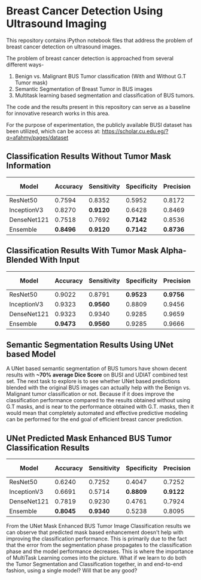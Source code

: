 # Breast Cancer Detection Using Ultrasound Imaging
This repository contains iPython notebook files that address the problem of breast cancer detection on ultrasound images. 

The problem of breast cancer detection is approached from several different ways- 

1. Benign vs. Malignant BUS Tumor classification (With and Without G.T Tumor mask)
2. Semantic Segmentation of Breast Tumor in BUS images
3. Multitask learning based segmentation and classification of BUS tumors. 

The code and the results present in this repository can serve as a baseline for innovative research works in this area.

For the purpose of experimentation, the publicly available BUSI dataset has been utilized, which can be access at: https://scholar.cu.edu.eg/?q=afahmy/pages/dataset

## Classification Results Without Tumor Mask Information

|Model      |Accuracy  |Sensitivity|Specificity|Precision |Recall    |F1 Score  |AUC       |
|-----------|----------|-----------|-----------|----------|----------|----------|----------|
|ResNet50   |0.7594    |0.8352     |0.5952     |0.8172    |0.8352    |0.826     |0.85      |
|InceptionV3|0.8270    |**0.9120** |0.6428     |0.8469    |**0.9120**|0.8783    |0.8492    |
|DenseNet121|0.7518    |0.7692     |**0.7142** |0.8536    |0.7692    |0.8092    |0.8330    |
|Ensemble   |**0.8496**|**0.9120** |**0.7142** |**0.8736**|**0.9120**|**0.8924**|**0.8785**|


## Classification Results With Tumor Mask Alpha-Blended With Input

|Model      |Accuracy  |Sensitivity|Specificity|Precision |Recall    |F1 Score  |AUC       |
|-----------|----------|-----------|-----------|----------|----------|----------|----------|
|ResNet50   |0.9022    |0.8791     |**0.9523** |**0.9756**|0.8791    |0.9248    |**0.9850**|
|InceptionV3|0.9323    |**0.9560** |0.8809     |0.9456    |**0.9560**|0.9508    |0.9612    |
|DenseNet121|0.9323    |0.9340     |0.9285     |0.9659    |0.9340    |0.9497    |0.9774    |
|Ensemble   |**0.9473**|**0.9560** |0.9285     |0.9666    |**0.9560**|**0.9613**|0.9837    |

## Semantic Segmentation Results Using UNet based Model

A UNet based semantic segmentation of BUS tumors have shown decent results with **~70% average Dice Score** on BUSI and UDIAT combined test set. The next task to explore is to see whether UNet based predictions blended with the original BUS images can actually help with the Benign vs. Malignant tumor classification or not. Because if it does improve the classification performance compared to the results obtained without using G.T masks, and is near to the performance obtained with G.T. masks, then it would mean that completely automated and effective predictive modeling can be performed for the end goal of efficient breast cancer prediction.

## UNet Predicted Mask Enhanced BUS Tumor Classification Results

|Model      |Accuracy  |Sensitivity|Specificity|Precision |Recall    |F1 Score  |AUC       |
|-----------|----------|-----------|-----------|----------|----------|----------|----------|
|ResNet50   |0.6240    |0.7252     |0.4047     |0.7252    |0.7252    |0.7252    |0.6182    |
|InceptionV3|0.6691    |0.5714     |**0.8809** |**0.9122**|0.5714    |0.7027    |**0.8413**|
|DenseNet121|0.7819    |0.9230     |0.4761     |0.7924    |0.9230    |0.8527    |0.7732    |
|Ensemble   |**0.8045**|**0.9340** |0.5238     |0.8095    |**0.9340**|**0.8673**|0.8354    |

From the UNet Mask Enhanced BUS Tumor Image Classification results we can observe that predicted mask based enhancement doesn't help with improving the classification performance. This is primarily due to the fact that the error from the segmentation phase propagates to the classification phase and the model performance decreases. This is where the importance of MultiTask Learning comes into the picture. What if we learn to do both the Tumor Segmentation and Classification together, in and end-to-end fashion, using a single model? Will that be any good?
